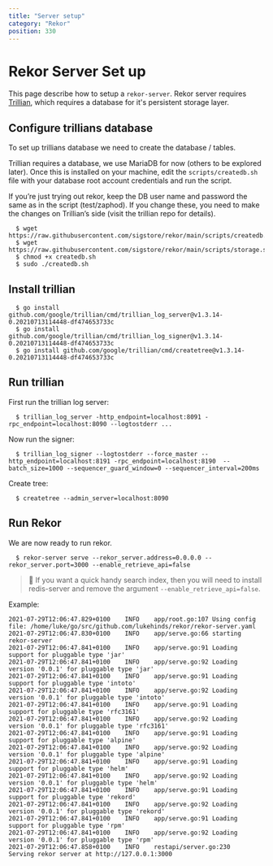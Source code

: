 ```yaml
---
title: "Server setup"
category: "Rekor"
position: 330
---
```


# Rekor Server Set up

This page describe how to setup a `rekor-server`. Rekor server requires [Trillian](https://github.com/google/trillian), which requires a database for it's persistent storage layer.

## Configure trillians database

To set up trillians database we need to create the database / tables.

Trillian requires a database, we use MariaDB for now (others to be explored later). Once this is installed on your machine, 
edit the `scripts/createdb.sh` file with your database root account credentials and run the script.

If you’re just trying out rekor, keep the DB user name and password the same as in the script (test/zaphod). If you change these,
you need to make the changes on Trillian’s side (visit the trillian repo for details).

      $ wget https://raw.githubusercontent.com/sigstore/rekor/main/scripts/createdb.sh
      $ wget https://raw.githubusercontent.com/sigstore/rekor/main/scripts/storage.sql
      $ chmod +x createdb.sh
      $ sudo ./createdb.sh

## Install trillian 

      $ go install github.com/google/trillian/cmd/trillian_log_server@v1.3.14-0.20210713114448-df474653733c
      $ go install github.com/google/trillian/cmd/trillian_log_signer@v1.3.14-0.20210713114448-df474653733c
      $ go install github.com/google/trillian/cmd/createtree@v1.3.14-0.20210713114448-df474653733c

## Run trillian

First run the trillian log server:

      $ trillian_log_server -http_endpoint=localhost:8091 -rpc_endpoint=localhost:8090 --logtostderr ...

Now run the signer:

      $ trillian_log_signer --logtostderr --force_master --http_endpoint=localhost:8191 -rpc_endpoint=localhost:8190  --batch_size=1000 --sequencer_guard_window=0 --sequencer_interval=200ms

Create tree:

      $ createtree --admin_server=localhost:8090

## Run Rekor

We are now ready to run rekor.

      $ rekor-server serve --rekor_server.address=0.0.0.0 --rekor_server.port=3000 --enable_retrieve_api=false

> :notebook: If you want a quick handy search index, then you will need to install redis-server
   and remove the argument `--enable_retrieve_api=false`.

Example:

```
2021-07-29T12:06:47.829+0100	INFO	app/root.go:107	Using config file: /home/luke/go/src/github.com/lukehinds/rekor/rekor-server.yaml
2021-07-29T12:06:47.830+0100	INFO	app/serve.go:66	starting rekor-server 
2021-07-29T12:06:47.841+0100	INFO	app/serve.go:91	Loading support for pluggable type 'jar'
2021-07-29T12:06:47.841+0100	INFO	app/serve.go:92	Loading version '0.0.1' for pluggable type 'jar'
2021-07-29T12:06:47.841+0100	INFO	app/serve.go:91	Loading support for pluggable type 'intoto'
2021-07-29T12:06:47.841+0100	INFO	app/serve.go:92	Loading version '0.0.1' for pluggable type 'intoto'
2021-07-29T12:06:47.841+0100	INFO	app/serve.go:91	Loading support for pluggable type 'rfc3161'
2021-07-29T12:06:47.841+0100	INFO	app/serve.go:92	Loading version '0.0.1' for pluggable type 'rfc3161'
2021-07-29T12:06:47.841+0100	INFO	app/serve.go:91	Loading support for pluggable type 'alpine'
2021-07-29T12:06:47.841+0100	INFO	app/serve.go:92	Loading version '0.0.1' for pluggable type 'alpine'
2021-07-29T12:06:47.841+0100	INFO	app/serve.go:91	Loading support for pluggable type 'helm'
2021-07-29T12:06:47.841+0100	INFO	app/serve.go:92	Loading version '0.0.1' for pluggable type 'helm'
2021-07-29T12:06:47.841+0100	INFO	app/serve.go:91	Loading support for pluggable type 'rekord'
2021-07-29T12:06:47.841+0100	INFO	app/serve.go:92	Loading version '0.0.1' for pluggable type 'rekord'
2021-07-29T12:06:47.841+0100	INFO	app/serve.go:91	Loading support for pluggable type 'rpm'
2021-07-29T12:06:47.841+0100	INFO	app/serve.go:92	Loading version '0.0.1' for pluggable type 'rpm'
2021-07-29T12:06:47.858+0100	INFO	restapi/server.go:230	Serving rekor server at http://127.0.0.1:3000
```

